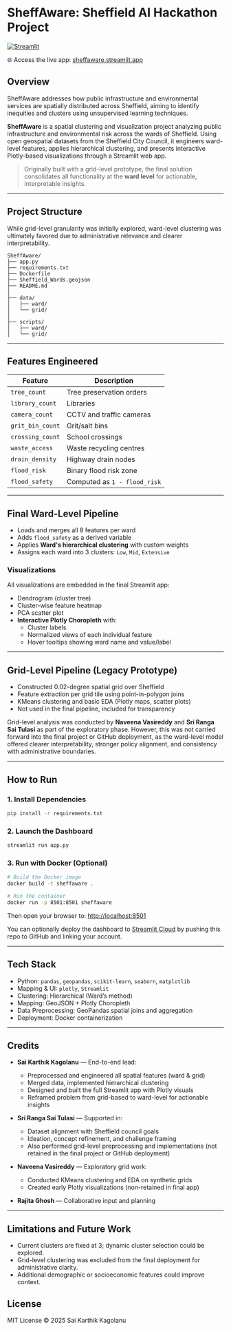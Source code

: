 # SheffAware: Sheffield AI Hackathon Project

[![Streamlit](https://static.streamlit.io/badges/streamlit_badge_black_white.svg)](https://sheffaware.streamlit.app)

🌐 Access the live app: [sheffaware.streamlit.app](https://sheffaware.streamlit.app)

## Overview

SheffAware addresses how public infrastructure and environmental services are spatially distributed across Sheffield, aiming to identify inequities and clusters using unsupervised learning techniques.

**SheffAware** is a spatial clustering and visualization project analyzing public infrastructure and environmental risk across the wards of Sheffield. Using open geospatial datasets from the Sheffield City Council, it engineers ward-level features, applies hierarchical clustering, and presents interactive Plotly-based visualizations through a Streamlit web app.

> Originally built with a grid-level prototype, the final solution consolidates all functionality at the **ward level** for actionable, interpretable insights.

---

## Project Structure

While grid-level granularity was initially explored, ward-level clustering was ultimately favored due to administrative relevance and clearer interpretability.

```
SheffAware/
├── app.py
├── requirements.txt
├── Dockerfile
├── Sheffield_Wards.geojson
├── README.md
│
├── data/
│   ├── ward/
│   └── grid/
│
├── scripts/
│   ├── ward/
│   └── grid/
```

---

## Features Engineered

| Feature          | Description                  |
| ---------------- | ---------------------------- |
| `tree_count`     | Tree preservation orders     |
| `library_count`  | Libraries                    |
| `camera_count`   | CCTV and traffic cameras     |
| `grit_bin_count` | Grit/salt bins               |
| `crossing_count` | School crossings             |
| `waste_access`   | Waste recycling centres      |
| `drain_density`  | Highway drain nodes          |
| `flood_risk`     | Binary flood risk zone       |
| `flood_safety`   | Computed as `1 - flood_risk` |

---

## Final Ward-Level Pipeline

- Loads and merges all 8 features per ward
- Adds `flood_safety` as a derived variable
- Applies **Ward's hierarchical clustering** with custom weights
- Assigns each ward into 3 clusters: `Low`, `Mid`, `Extensive`

### Visualizations

All visualizations are embedded in the final Streamlit app:

- Dendrogram (cluster tree)
- Cluster-wise feature heatmap
- PCA scatter plot
- **Interactive Plotly Choropleth** with:
  - Cluster labels
  - Normalized views of each individual feature
  - Hover tooltips showing ward name and value/label

---

## Grid-Level Pipeline (Legacy Prototype)

- Constructed 0.02-degree spatial grid over Sheffield
- Feature extraction per grid tile using point-in-polygon joins
- KMeans clustering and basic EDA (Plotly maps, scatter plots)
- Not used in the final pipeline, included for transparency

Grid-level analysis was conducted by **Naveena Vasireddy** and **Sri Ranga Sai Tulasi** as part of the exploratory phase. However, this was not carried forward into the final project or GitHub deployment, as the ward-level model offered clearer interpretability, stronger policy alignment, and consistency with administrative boundaries.

---

## How to Run

### 1. Install Dependencies

```bash
pip install -r requirements.txt
```

### 2. Launch the Dashboard

```bash
streamlit run app.py
```

### 3. Run with Docker (Optional)

```bash
# Build the Docker image
docker build -t sheffaware .

# Run the container
docker run -p 8501:8501 sheffaware
```

Then open your browser to: [http://localhost:8501](http://localhost:8501)

You can optionally deploy the dashboard to [Streamlit Cloud](https://streamlit.io/cloud) by pushing this repo to GitHub and linking your account.

---

## Tech Stack

- Python: `pandas`, `geopandas`, `scikit-learn`, `seaborn`, `matplotlib`
- Mapping & UI: `plotly`, `Streamlit`
- Clustering: Hierarchical (Ward’s method)
- Mapping: GeoJSON + Plotly Choropleth
- Data Preprocessing: GeoPandas spatial joins and aggregation
- Deployment: Docker containerization

---

## Credits

- **Sai Karthik Kagolanu** — End-to-end lead:

  - Preprocessed and engineered all spatial features (ward & grid)
  - Merged data, implemented hierarchical clustering
  - Designed and built the full Streamlit app with Plotly visuals
  - Reframed problem from grid-based to ward-level for actionable insights

- **Sri Ranga Sai Tulasi** — Supported in:

  - Dataset alignment with Sheffield council goals
  - Ideation, concept refinement, and challenge framing
  - Also performed grid-level preprocessing and implementations (not retained in the final project or GitHub deployment)

- **Naveena Vasireddy** — Exploratory grid work:

  - Conducted KMeans clustering and EDA on synthetic grids
  - Created early Plotly visualizations (non-retained in final app)

- **Rajita Ghosh** — Collaborative input and planning

---

## Limitations and Future Work

- Current clusters are fixed at 3; dynamic cluster selection could be explored.
- Grid-level clustering was excluded from the final deployment for administrative clarity.
- Additional demographic or socioeconomic features could improve context.

## License

MIT License © 2025 Sai Karthik Kagolanu
